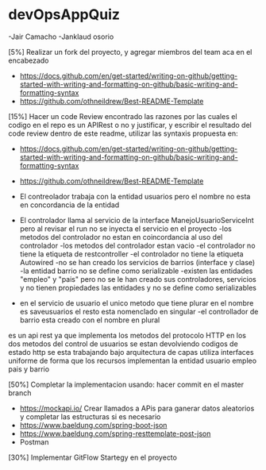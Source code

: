 # devOpsAppQuiz


-Jair Camacho
-Janklaud osorio 

[5%] Realizar un fork del proyecto, y agregar miembros del team aca en el encabezado

- https://docs.github.com/en/get-started/writing-on-github/getting-started-with-writing-and-formatting-on-github/basic-writing-and-formatting-syntax
- https://github.com/othneildrew/Best-README-Template

[15%] Hacer un code Review encontrado las razones por las cuales el codigo en el repo es un APIRest o no y justificar, y escribir el resultado del code review dentro de este readme, utilizar las syntaxis propuesta en:

- https://docs.github.com/en/get-started/writing-on-github/getting-started-with-writing-and-formatting-on-github/basic-writing-and-formatting-syntax
- https://github.com/othneildrew/Best-README-Template



- El contreolador trabaja con la entidad usuarios pero el nombre no esta en concordancia de la entidad
- El controlador llama al servicio de la interface ManejoUsuarioServiceInt pero al revisar el run no se inyecta el servicio en el proyecto
-los metodos del controlador no estan en coincordancia al uso del controlador
-los metodos del controlador estan vacio
-el controlador no tiene la etiqueta de restcontroller
-el controlador no tiene la etiqueta  Autowired
-no se han creado los servicios de barrios (interface y clase) 
-la entidad barrio no se define como serializable 
-existen las entidades "empleo" y "pais" pero no se le han creado sus controladores, servicios y no tienen propiedades las entidades y no se define como serializables 
- en el servicio de usuario el unico metodo que tiene plurar en el nombre es saveusuarios el resto esta nomenclado en singular
-el controllador de barrio esta creado con el nombre en plural 



es un api rest ya que implementa los metodos del protocolo HTTP 
en los dos metodos del control de usuarios se estan devolviendo codigos de estado http 
se esta trabajando bajo arquitectura de capas
utiliza interfaces uniforme de forma que los recursos implementan la entidad usuario empleo pais y barrio 



[50%] Completar la implementacion usando: hacer commit en el master branch

- https://mockapi.io/ Crear llamados a APis para ganerar datos aleatorios y completar las estructuras si es necesario
- https://www.baeldung.com/spring-boot-json
- https://www.baeldung.com/spring-resttemplate-post-json
- Postman

[30%] Implementar GitFlow Startegy en el proyecto
